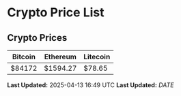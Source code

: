 # Crypto Price List

## Crypto Prices
| Bitcoin | Ethereum | Litecoin |
| ------- | -------- | -------- |
| $84172 | $1594.27 | $78.65 |
**Last Updated:** 2025-04-13 16:49 UTC
**Last Updated:** $DATE$
